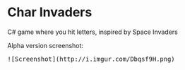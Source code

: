 Char Invaders
=============

C# game where you hit letters, inspired by Space Invaders 

Alpha version screenshot:
<pre>
![Screenshot](http://i.imgur.com/Dbqsf9H.png)
</pre>


